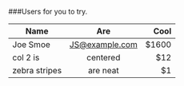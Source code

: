 ###Users for you to try.


| Name        | Are           | Cool  |
| ------------- |:-------------:| -----:|
| Joe Smoe      | JS@example.com | $1600 |
| col 2 is      | centered      |   $12 |
| zebra stripes | are neat      |    $1 |
